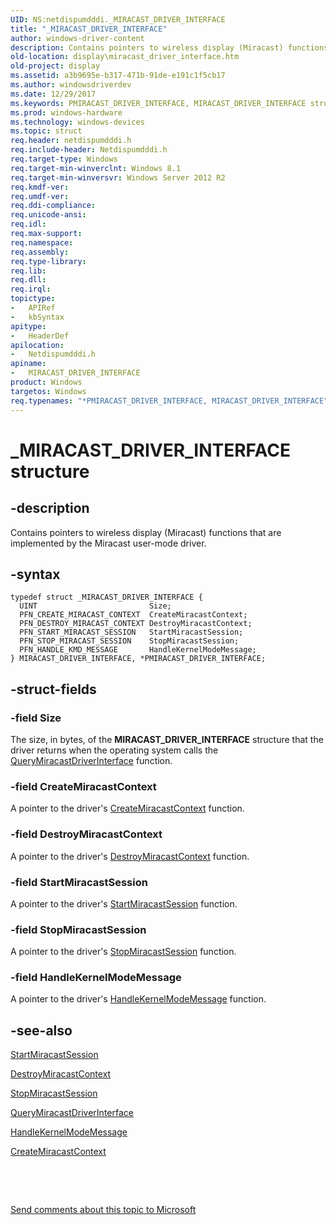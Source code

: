 ```yaml
---
UID: NS:netdispumdddi._MIRACAST_DRIVER_INTERFACE
title: "_MIRACAST_DRIVER_INTERFACE"
author: windows-driver-content
description: Contains pointers to wireless display (Miracast) functions that are implemented by the Miracast user-mode driver.
old-location: display\miracast_driver_interface.htm
old-project: display
ms.assetid: a3b9695e-b317-471b-91de-e191c1f5cb17
ms.author: windowsdriverdev
ms.date: 12/29/2017
ms.keywords: PMIRACAST_DRIVER_INTERFACE, MIRACAST_DRIVER_INTERFACE structure [Display Devices], _MIRACAST_DRIVER_INTERFACE, netdispumdddi/PMIRACAST_DRIVER_INTERFACE, MIRACAST_DRIVER_INTERFACE, display.miracast_driver_interface, netdispumdddi/MIRACAST_DRIVER_INTERFACE, *PMIRACAST_DRIVER_INTERFACE, PMIRACAST_DRIVER_INTERFACE structure pointer [Display Devices]
ms.prod: windows-hardware
ms.technology: windows-devices
ms.topic: struct
req.header: netdispumdddi.h
req.include-header: Netdispumdddi.h
req.target-type: Windows
req.target-min-winverclnt: Windows 8.1
req.target-min-winversvr: Windows Server 2012 R2
req.kmdf-ver: 
req.umdf-ver: 
req.ddi-compliance: 
req.unicode-ansi: 
req.idl: 
req.max-support: 
req.namespace: 
req.assembly: 
req.type-library: 
req.lib: 
req.dll: 
req.irql: 
topictype:
-	APIRef
-	kbSyntax
apitype:
-	HeaderDef
apilocation:
-	Netdispumdddi.h
apiname:
-	MIRACAST_DRIVER_INTERFACE
product: Windows
targetos: Windows
req.typenames: "*PMIRACAST_DRIVER_INTERFACE, MIRACAST_DRIVER_INTERFACE"
---
```


# _MIRACAST_DRIVER_INTERFACE structure


## -description


Contains pointers to wireless display (Miracast) functions that are implemented by the Miracast user-mode driver.


## -syntax


````
typedef struct _MIRACAST_DRIVER_INTERFACE {
  UINT                         Size;
  PFN_CREATE_MIRACAST_CONTEXT  CreateMiracastContext;
  PFN_DESTROY_MIRACAST_CONTEXT DestroyMiracastContext;
  PFN_START_MIRACAST_SESSION   StartMiracastSession;
  PFN_STOP_MIRACAST_SESSION    StopMiracastSession;
  PFN_HANDLE_KMD_MESSAGE       HandleKernelModeMessage;
} MIRACAST_DRIVER_INTERFACE, *PMIRACAST_DRIVER_INTERFACE;
````


## -struct-fields




### -field Size

The size, in bytes, of the <b>MIRACAST_DRIVER_INTERFACE</b> structure that the driver returns when the operating system calls the <a href="..\netdispumdddi\nc-netdispumdddi-query_miracast_driver_interface.md">QueryMiracastDriverInterface</a> function.


### -field CreateMiracastContext

A pointer to the driver's  <a href="..\netdispumdddi\nc-netdispumdddi-pfn_create_miracast_context.md">CreateMiracastContext</a> function.


### -field DestroyMiracastContext

A pointer to the driver's  <a href="..\netdispumdddi\nc-netdispumdddi-pfn_destroy_miracast_context.md">DestroyMiracastContext</a> function.


### -field StartMiracastSession

A pointer to the driver's  <a href="..\netdispumdddi\nc-netdispumdddi-pfn_start_miracast_session.md">StartMiracastSession</a> function.


### -field StopMiracastSession

A pointer to the driver's   <a href="..\netdispumdddi\nc-netdispumdddi-pfn_stop_miracast_session.md">StopMiracastSession</a> function.


### -field HandleKernelModeMessage

A pointer to the driver's  <a href="..\netdispumdddi\nc-netdispumdddi-pfn_handle_kmd_message.md">HandleKernelModeMessage</a> function.


## -see-also

<a href="..\netdispumdddi\nc-netdispumdddi-pfn_start_miracast_session.md">StartMiracastSession</a>

<a href="..\netdispumdddi\nc-netdispumdddi-pfn_destroy_miracast_context.md">DestroyMiracastContext</a>

<a href="..\netdispumdddi\nc-netdispumdddi-pfn_stop_miracast_session.md">StopMiracastSession</a>

<a href="..\netdispumdddi\nc-netdispumdddi-query_miracast_driver_interface.md">QueryMiracastDriverInterface</a>

<a href="..\netdispumdddi\nc-netdispumdddi-pfn_handle_kmd_message.md">HandleKernelModeMessage</a>

<a href="..\netdispumdddi\nc-netdispumdddi-pfn_create_miracast_context.md">CreateMiracastContext</a>

 

 

<a href="mailto:wsddocfb@microsoft.com?subject=Documentation%20feedback [display\display]:%20MIRACAST_DRIVER_INTERFACE structure%20 RELEASE:%20(12/29/2017)&amp;body=%0A%0APRIVACY STATEMENT%0A%0AWe use your feedback to improve the documentation. We don't use your email address for any other purpose, and we'll remove your email address from our system after the issue that you're reporting is fixed. While we're working to fix this issue, we might send you an email message to ask for more info. Later, we might also send you an email message to let you know that we've addressed your feedback.%0A%0AFor more info about Microsoft's privacy policy, see http://privacy.microsoft.com/en-us/default.aspx." title="Send comments about this topic to Microsoft">Send comments about this topic to Microsoft</a>

